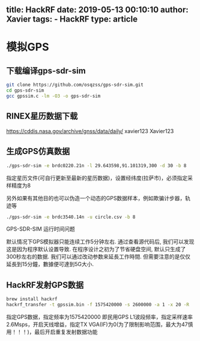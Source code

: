 title: HackRF
date: 2019-05-13 00:10:10 
author: Xavier
tags: 
    - HackRF
type: article
---

# 模拟GPS

## 下载编译gps-sdr-sim

```sh
git clone https://github.com/osqzss/gps-sdr-sim.git
cd gps-sdr-sim
gcc gpssim.c -lm -O3 -o gps-sdr-sim
```

## RINEX星历数据下载

<https://cddis.nasa.gov/archive/gnss/data/daily/>
xavier123 Xavier123

## 生成GPS仿真数据

```sh
./gps-sdr-sim -e brdc0220.21n -l 29.643598,91.101319,300 -d 30 -b 8
```

指定星历文件(可自行更新至最新的星历数据)，设置经纬度(拉萨市)，必须指定采样精度为8

另外如果有其他目的也可以伪造一个动态的GPS数据样本，例如欺骗计步器，轨迹等

```sh
./gps-sdr-sim -e brdc3540.14n -u circle.csv -b 8
```

GPS-SDR-SIM 运行时间问题

默认情况下GPS模拟器只能连续工作5分钟左右. 通过查看源代码后, 我们可以发现这是因为程序默认设置导致. 在程序设计之初为了节省硬盘空间, 默认只生成了300秒左右的数据. 我们可以通过改动参数来延長工作時間. 但需要注意的是仅仅延長到15分鐘，數據便可達到5G大小.

## HackRF发射GPS数据

```sh
brew install hackrf
hackrf_transfer -t gpssim.bin -f 1575420000 -s 2600000 -a 1 -x 20 -R
```

指定GPS数据，指定频率为1575420000 即民用GPS L1波段频率，指定采样速率2.6Msps，开启天线增益，指定TX VGA(IF)为0(为了限制影响范围，最大为47慎用！！！)，最后开启重复发射数据功能
